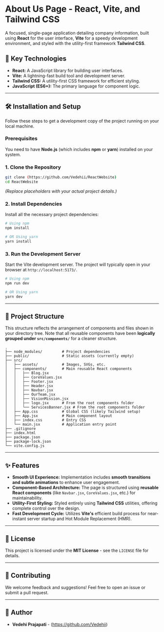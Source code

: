 # About Us Page - React, Vite, and Tailwind CSS

A focused, single-page application detailing company information, built using **React** for the user interface, **Vite** for a speedy development environment, and styled with the utility-first framework **Tailwind CSS**.

## 🚀 Key Technologies

  * **React:** A JavaScript library for building user interfaces.
  * **Vite:** A lightning-fast build tool and development server.
  * **Tailwind CSS:** A utility-first CSS framework for efficient styling.
  * **JavaScript (ES6+):** The primary language for component logic.

-----

## 🛠️ Installation and Setup

Follow these steps to get a development copy of the project running on your local machine.

### Prerequisites

You need to have **Node.js** (which includes **npm** or **yarn**) installed on your system.

### 1\. Clone the Repository

```bash
git clone (https://github.com/Vedehii/ReactWebsite)
cd ReactWebsite
```

*(Replace placeholders with your actual project details.)*

### 2\. Install Dependencies

Install all the necessary project dependencies:

```bash
# Using npm
npm install

# OR Using yarn
yarn install
```

### 3\. Run the Development Server

Start the Vite development server. The project will typically open in your browser at `http://localhost:5173/`.

```bash
# Using npm
npm run dev

# OR Using yarn
yarn dev
```

-----

## 📂 Project Structure

This structure reflects the arrangement of components and files shown in your directory tree. Note that all reusable components have been **logically grouped under `src/components/`** for a cleaner structure.

```
.
├── node_modules/         # Project dependencies
├── public/               # Static assets (currently empty)
├── src/
│   ├── assets/           # Images, SVGs, etc.
│   ├── components/       # Main reusable React components
│   │   ├── Blog.jsx
│   │   ├── CoreValues.jsx
│   │   ├── Footer.jsx
│   │   ├── Header.jsx
│   │   ├── Navbar.jsx
│   │   ├── OurTeam.jsx
│   │   ├── VisionMission.jsx
│   │   ├── logo.jsx      # From the root components folder
│   │   └── ServicesBanner.jsx # From the root components folder
│   ├── App.css           # Global CSS (likely Tailwind setup)
│   ├── App.jsx           # Main component layout
│   ├── index.css         # Entry CSS
│   └── main.jsx          # Application entry point
├── .gitignore
├── index.html
├── package.json
├── package-lock.json
└── vite.config.js
```

-----

## ✨ Features

  * **Smooth UI Experience:** Implementation includes **smooth transitions and subtle animations** to enhance user engagement.
  * **Component-Based Architecture:** The page is structured using **reusable React components** (like `Navbar.jsx`, `CoreValues.jsx`, etc.) for maintainability.
  * **Utility-First Styling:** Styled entirely using **Tailwind CSS** utilities, offering complete control over the design.
  * **Fast Development Cycle:** Utilizes **Vite's** efficient build process for near-instant server startup and Hot Module Replacement (HMR).

-----

## 📝 License

This project is licensed under the **MIT License** - see the `LICENSE` file for details.

-----

## 🤝 Contributing

We welcome feedback and suggestions\! Feel free to open an issue or submit a pull request.

-----

## 👤 Author

  * **Vedehi Prajapati** - (https://github.com/Vedehii)
